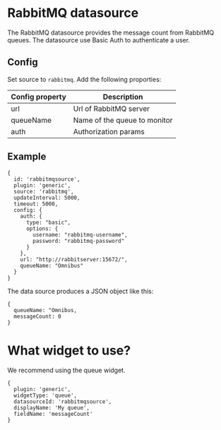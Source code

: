 RabbitMQ datasource
====
The RabbitMQ datasource provides the message count from RabbitMQ queues. The datasource use Basic Auth to authenticate a user.

## Config
Set source to `rabbitmq`. Add the following proporties:

| Config property | Description |
|--------|-------------|
|url|Url of RabbitMQ server|
|queueName|Name of the queue to monitor|
|auth|Authorization params|

## Example

```
{
  id: 'rabbitmqsource',
  plugin: 'generic',
  source: 'rabbitmq',
  updateInterval: 5000,
  timeout: 5000,
  config: {
    auth: {
      type: "basic",
      options: {
        username: "rabbitmq-username",
        password: "rabbitmq-password"
      }
    },
    url: "http://rabbitserver:15672/",  
    queueName: "Omnibus"
  }
}
```
The data source produces a JSON object like this:

```
{
  queueName: "Omnibus,
  messageCount: 0
}
```

# What widget to use?
We recommend using the queue widget.
```
{
  plugin: 'generic',
  widgetType: 'queue',
  datasourceId: 'rabbitmqsource',
  displayName: 'My queue',
  fieldName: 'messageCount'
}
```


